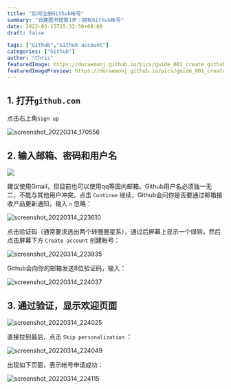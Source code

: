 ```yaml
---
title: "如何注册Github帐号"
summary: "自建图书馆第1步：拥有Github帐号"
date: 2022-03-15T15:32:50+08:00
draft: false

tags: ["Github","Github account"]
categories: ["Github"]
author: "Chris"
featuredImage: https://doraemonj.github.io/pics/guide_001_create_github_account.png
featuredImagePreview: https://doraemonj.github.io/pics/guide_001_create_github_account.png
---
```


## 1. 打开`github.com`

点击右上角`Sign up`

![screenshot_20220314_170556](https://doraemonj.github.io/pics/screenshot_20220314_221556.png)

## 2. 输入邮箱、密码和用户名

![](https://doraemonj.github.io/pics/screenshot_20220314_222525.png)

建议使用Gmail，但目前也可以使用qq等国内邮箱。Github用户名必须独一无二，不能与其他用户冲突。点击 `Continue` 继续，Github会问你是否要通过邮箱接收产品更新通知，输入 `n` 忽略：

![screenshot_20220314_223610](https://doraemonj.github.io/pics/screenshot_20220314_223610.png)

点击验证码（通常要求选出两个转圈圈星系），通过后屏幕上显示一个绿钩，然后点击屏幕下方 `Create account` 创建帐号：

![screenshot_20220314_223935](https://doraemonj.github.io/pics/screenshot_20220314_223935.png)

Github会向你的邮箱发送8位验证码，输入：

![screenshot_20220314_224037](https://doraemonj.github.io/pics/screenshot_20220314_224037.png)

## 3. 通过验证，显示欢迎页面

![screenshot_20220314_224025](https://doraemonj.github.io/pics/screenshot_20220314_224025.png)

直接拉到最后，点击  `Skip personalization` ：

![screenshot_20220314_224049](https://doraemonj.github.io/pics/screenshot_20220314_224049.png)

出现如下页面，表示帐号申请成功：

![screenshot_20220314_224115](https://doraemonj.github.io/pics/screenshot_20220314_224115.png)

